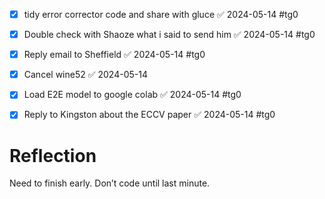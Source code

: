 - [x] tidy error corrector code and share with gluce ✅ 2024-05-14 #tg0
- [x] Double check with Shaoze what i said to send him ✅ 2024-05-14 #tg0
- [x] Reply email to Sheffield ✅ 2024-05-14 #tg0
- [x] Cancel wine52 ✅ 2024-05-14

- [x] Load E2E model to google colab ✅ 2024-05-14 #tg0
- [x] Reply to Kingston about the ECCV paper ✅ 2024-05-14 #tg0

# Reflection

Need to finish early. Don’t code until last minute. 

